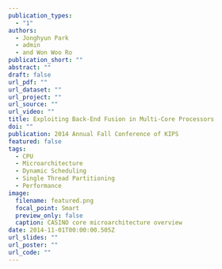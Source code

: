 ```yaml
---
publication_types:
  - "1"
authors:
  - Jonghyun Park
  - admin
  - and Won Woo Ro
publication_short: ""
abstract: ""
draft: false
url_pdf: ""
url_dataset: ""
url_project: ""
url_source: ""
url_video: ""
title: Exploiting Back-End Fusion in Multi-Core Processors
doi: ""
publication: 2014 Annual Fall Conference of KIPS
featured: false
tags:
  - CPU
  - Microarchitecture
  - Dynamic Scheduling
  - Single Thread Partitioning
  - Performance
image:
  filename: featured.png
  focal_point: Smart
  preview_only: false
  caption: CASINO core microarchitecture overview
date: 2014-11-01T00:00:00.505Z
url_slides: ""
url_poster: ""
url_code: ""
---
```

